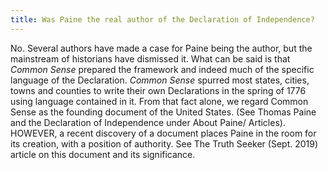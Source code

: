 ```yaml
---
title: Was Paine the real author of the Declaration of Independence?
---
```


   No. Several authors
   have made a case for Paine being the author, but the mainstream of
   historians have dismissed it. What can be said is that *Common Sense*
   prepared the framework and indeed much of the specific language of the
   Declaration. *Common Sense* spurred most states, cities, towns and counties
   to write their own Declarations in the spring of 1776 using language
   contained in it. From that fact alone, we regard Common Sense as
   the founding document of the United States. (See Thomas Paine and the
   Declaration of Independence under About Paine/ Articles). HOWEVER, a recent discovery of a document places Paine in the room for its creation, with a position of authority. See The Truth Seeker (Sept. 2019) article on this document and its significance.
